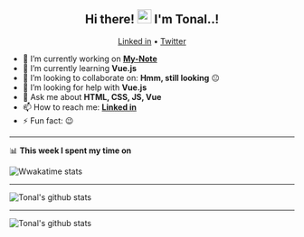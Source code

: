 <h2 align="center">Hi there! <img src="https://media.giphy.com/media/hvRJCLFzcasrR4ia7z/giphy.gif" width="25px"> I'm Tonal..!</h2>
<p align="center">
  <a href="https://www.linkedin.com/in/tonal-mathew-18a421170/">Linked in</a> •
  <a href="https://twitter.com/mathewtonal">Twitter</a>
</p>



- 🔭 I’m currently working on **[My-Note](https://github.com/tonalmathew/my-notes)**
- 🌱 I’m currently learning **Vue.js**
- 👯 I’m looking to collaborate on: **Hmm, still looking** :neutral_face:
- 🤔 I’m looking for help with **Vue.js**
- 💬 Ask me about **HTML, CSS, JS, Vue**
- 📫 How to reach me: **[Linked in](https://www.linkedin.com/in/tonal-mathew-18a421170/)**
- ⚡ Fun fact: :wink:
---

📊 **This week I spent my time on**

![Wwakatime stats](https://github-readme-stats.tonalmathew.vercel.app/api/wakatime?username=tonalmathew&hide_title=true&hide_border=true&langs_count=4)

---

  <img align="center" alt="Tonal's github stats" src="https://github-readme-stats.tonalmathew.vercel.app/api?username=tonalmathew&show_icons=true&hide_border=true"/>

---

  <img align="center" alt="Tonal's github stats" src="https://github-readme-stats.tonalmathew.vercel.app/api/top-langs?username=tonalmathew&show_icons=true&hide_border=true&layout=compact" />


  


